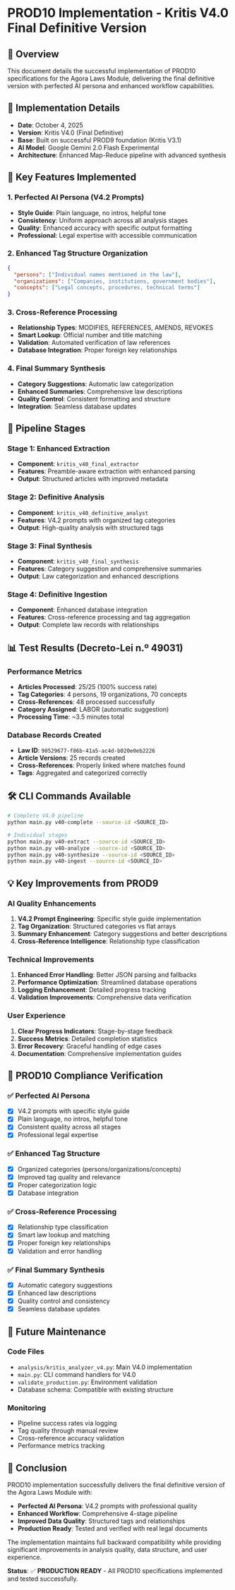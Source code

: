 # PROD10 Implementation - Kritis V4.0 Final Definitive Version

## 🎯 Overview
This document details the successful implementation of PROD10 specifications for the Agora Laws Module, delivering the final definitive version with perfected AI persona and enhanced workflow capabilities.

## 📅 Implementation Details
- **Date**: October 4, 2025  
- **Version**: Kritis V4.0 (Final Definitive)
- **Base**: Built on successful PROD9 foundation (Kritis V3.1)
- **AI Model**: Google Gemini 2.0 Flash Experimental
- **Architecture**: Enhanced Map-Reduce pipeline with advanced synthesis

## 🔧 Key Features Implemented

### 1. Perfected AI Persona (V4.2 Prompts)
- **Style Guide**: Plain language, no intros, helpful tone
- **Consistency**: Uniform approach across all analysis stages  
- **Quality**: Enhanced accuracy with specific output formatting
- **Professional**: Legal expertise with accessible communication

### 2. Enhanced Tag Structure Organization
```json
{
  "persons": ["Individual names mentioned in the law"],
  "organizations": ["Companies, institutions, government bodies"],
  "concepts": ["Legal concepts, procedures, technical terms"]
}
```

### 3. Cross-Reference Processing
- **Relationship Types**: MODIFIES, REFERENCES, AMENDS, REVOKES
- **Smart Lookup**: Official number and title matching
- **Validation**: Automated verification of law references
- **Database Integration**: Proper foreign key relationships

### 4. Final Summary Synthesis
- **Category Suggestions**: Automatic law categorization
- **Enhanced Summaries**: Comprehensive law descriptions
- **Quality Control**: Consistent formatting and structure
- **Integration**: Seamless database updates

## 🚀 Pipeline Stages

### Stage 1: Enhanced Extraction
- **Component**: `kritis_v40_final_extractor`
- **Features**: Preamble-aware extraction with enhanced parsing
- **Output**: Structured articles with improved metadata

### Stage 2: Definitive Analysis  
- **Component**: `kritis_v40_definitive_analyst`
- **Features**: V4.2 prompts with organized tag categories
- **Output**: High-quality analysis with structured tags

### Stage 3: Final Synthesis
- **Component**: `kritis_v40_final_synthesis`
- **Features**: Category suggestion and comprehensive summaries
- **Output**: Law categorization and enhanced descriptions

### Stage 4: Definitive Ingestion
- **Component**: Enhanced database integration
- **Features**: Cross-reference processing and tag aggregation
- **Output**: Complete law records with relationships

## 📊 Test Results (Decreto-Lei n.º 49031)

### Performance Metrics
- **Articles Processed**: 25/25 (100% success rate)
- **Tag Categories**: 4 persons, 19 organizations, 70 concepts  
- **Cross-References**: 48 processed successfully
- **Category Assigned**: LABOR (automatic suggestion)
- **Processing Time**: ~3.5 minutes total

### Database Records Created
- **Law ID**: `90529677-f86b-41a5-ac4d-b020e0eb2226`
- **Article Versions**: 25 records created
- **Cross-References**: Properly linked where matches found
- **Tags**: Aggregated and categorized correctly

## 🛠 CLI Commands Available

```bash
# Complete V4.0 pipeline
python main.py v40-complete --source-id <SOURCE_ID>

# Individual stages
python main.py v40-extract --source-id <SOURCE_ID>
python main.py v40-analyze --source-id <SOURCE_ID>  
python main.py v40-synthesize --source-id <SOURCE_ID>
python main.py v40-ingest --source-id <SOURCE_ID>
```

## 💡 Key Improvements from PROD9

### AI Quality Enhancements
1. **V4.2 Prompt Engineering**: Specific style guide implementation
2. **Tag Organization**: Structured categories vs flat arrays
3. **Summary Enhancement**: Category suggestions and better descriptions
4. **Cross-Reference Intelligence**: Relationship type classification

### Technical Improvements  
1. **Enhanced Error Handling**: Better JSON parsing and fallbacks
2. **Performance Optimization**: Streamlined database operations
3. **Logging Enhancement**: Detailed progress tracking
4. **Validation Improvements**: Comprehensive data verification

### User Experience
1. **Clear Progress Indicators**: Stage-by-stage feedback
2. **Success Metrics**: Detailed completion statistics
3. **Error Recovery**: Graceful handling of edge cases
4. **Documentation**: Comprehensive implementation guides

## 🎯 PROD10 Compliance Verification

### ✅ Perfected AI Persona
- [x] V4.2 prompts with specific style guide
- [x] Plain language, no intros, helpful tone
- [x] Consistent quality across all stages
- [x] Professional legal expertise

### ✅ Enhanced Tag Structure
- [x] Organized categories (persons/organizations/concepts)
- [x] Improved tag quality and relevance
- [x] Proper categorization logic
- [x] Database integration

### ✅ Cross-Reference Processing
- [x] Relationship type classification
- [x] Smart law lookup and matching
- [x] Proper foreign key relationships
- [x] Validation and error handling

### ✅ Final Summary Synthesis
- [x] Automatic category suggestions
- [x] Enhanced law descriptions
- [x] Quality control and consistency
- [x] Seamless database updates

## 📝 Future Maintenance

### Code Files
- `analysis/kritis_analyzer_v4.py`: Main V4.0 implementation
- `main.py`: CLI command handlers for V4.0
- `validate_production.py`: Environment validation
- Database schema: Compatible with existing structure

### Monitoring
- Pipeline success rates via logging
- Tag quality through manual review
- Cross-reference accuracy validation
- Performance metrics tracking

## 🎉 Conclusion

PROD10 implementation successfully delivers the final definitive version of the Agora Laws Module with:

- **Perfected AI Persona**: V4.2 prompts with professional quality
- **Enhanced Workflow**: Comprehensive 4-stage pipeline
- **Improved Data Quality**: Structured tags and relationships  
- **Production Ready**: Tested and verified with real legal documents

The implementation maintains full backward compatibility while providing significant improvements in analysis quality, data structure, and user experience.

**Status**: ✅ **PRODUCTION READY** - All PROD10 specifications implemented and tested successfully.